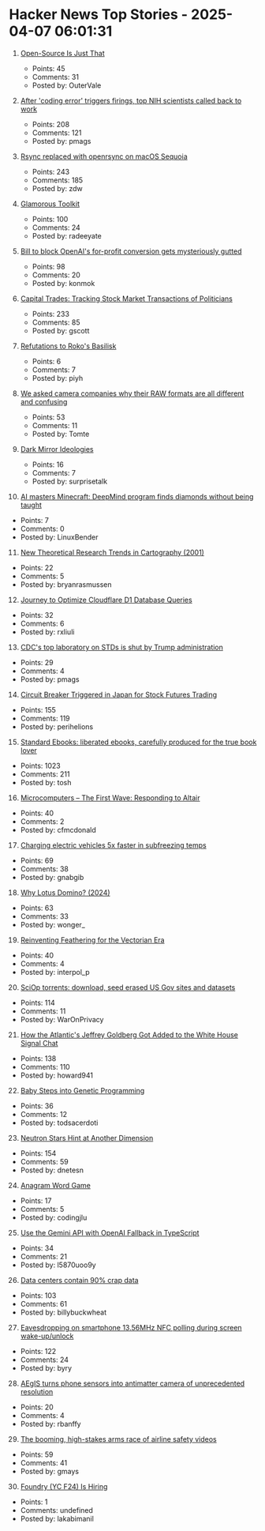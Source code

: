 # Hacker News Top Stories - 2025-04-07 06:01:31

1. [Open-Source Is Just That](https://vale.rocks/posts/open-source-entitlement)
   - Points: 45
   - Comments: 31
   - Posted by: OuterVale

2. [After 'coding error' triggers firings, top NIH scientists called back to work](https://www.science.org/content/article/after-coding-error-triggers-firings-top-nih-scientists-called-back-work)
   - Points: 208
   - Comments: 121
   - Posted by: pmags

3. [Rsync replaced with openrsync on macOS Sequoia](https://derflounder.wordpress.com/2025/04/06/rsync-replaced-with-openrsync-on-macos-sequoia/)
   - Points: 243
   - Comments: 185
   - Posted by: zdw

4. [Glamorous Toolkit](https://gtoolkit.com//)
   - Points: 100
   - Comments: 24
   - Posted by: radeeyate

5. [Bill to block OpenAI's for-profit conversion gets mysteriously gutted](https://garymarcus.substack.com/p/breaking-bill-that-would-have-blocked)
   - Points: 98
   - Comments: 20
   - Posted by: konmok

6. [Capital Trades: Tracking Stock Market Transactions of Politicians](https://www.capitoltrades.com/)
   - Points: 233
   - Comments: 85
   - Posted by: gscott

7. [Refutations to Roko's Basilisk](https://substack.com/home/post/p-160751863)
   - Points: 6
   - Comments: 7
   - Posted by: piyh

8. [We asked camera companies why their RAW formats are all different and confusing](https://www.theverge.com/tech/640119/camera-raw-spec-format-explained-adobe-dng-canon-nikon-sony-fujifilm)
   - Points: 53
   - Comments: 11
   - Posted by: Tomte

9. [Dark Mirror Ideologies](https://www.fortressofdoors.com/dark-mirror-ideologies/)
   - Points: 16
   - Comments: 7
   - Posted by: surprisetalk

10. [AI masters Minecraft: DeepMind program finds diamonds without being taught](https://www.nature.com/articles/d41586-025-01019-w)
   - Points: 7
   - Comments: 0
   - Posted by: LinuxBender

11. [New Theoretical Research Trends in Cartography (2001)](https://www.researchgate.net/publication/26467883_NEW_THEORETICAL_RESEARCH_TRENDS_IN_CARTOGRAPHY)
   - Points: 22
   - Comments: 5
   - Posted by: bryanrasmussen

12. [Journey to Optimize Cloudflare D1 Database Queries](https://gist.github.com/rxliuli/be31cbded41ef7eac6ae0da9070c8ef8)
   - Points: 32
   - Comments: 6
   - Posted by: rxliuli

13. [CDC's top laboratory on STDs is shut by Trump administration](https://www.statnews.com/2025/04/05/cdc-sexually-transmitted-diseases-laboratory-closed-by-trump-administration/)
   - Points: 29
   - Comments: 4
   - Posted by: pmags

14. [Circuit Breaker Triggered in Japan for Stock Futures Trading](https://www.wsj.com/livecoverage/stock-market-trump-tariffs-trade-war-04-07-25/card/circuit-breaker-triggered-in-japan-for-stock-futures-trading-Q5iMfZyfPGBEslrIObgB)
   - Points: 155
   - Comments: 119
   - Posted by: perihelions

15. [Standard Ebooks: liberated ebooks, carefully produced for the true book lover](https://standardebooks.org)
   - Points: 1023
   - Comments: 211
   - Posted by: tosh

16. [Microcomputers – The First Wave: Responding to Altair](https://technicshistory.com/2025/04/06/microcomputers-the-first-wave-responding-to-altair/)
   - Points: 40
   - Comments: 2
   - Posted by: cfmcdonald

17. [Charging electric vehicles 5x faster in subfreezing temps](https://news.umich.edu/charging-electric-vehicles-5x-faster-in-subfreezing-temps/)
   - Points: 69
   - Comments: 38
   - Posted by: gnabgib

18. [Why Lotus Domino? (2024)](http://www.moohar.com/blog/why_domino)
   - Points: 63
   - Comments: 33
   - Posted by: wonger_

19. [Reinventing Feathering for the Vectorian Era](https://rive.app/blog/how-rive-reinvented-feathering-for-the-vectorian-era)
   - Points: 40
   - Comments: 4
   - Posted by: interpol_p

20. [SciOp torrents: download, seed erased US Gov sites and datasets](https://sciop.net/uploads/)
   - Points: 114
   - Comments: 11
   - Posted by: WarOnPrivacy

21. [How the Atlantic's Jeffrey Goldberg Got Added to the White House Signal Chat](https://www.theguardian.com/us-news/2025/apr/06/signal-group-chat-leak-how-it-happened)
   - Points: 138
   - Comments: 110
   - Posted by: howard941

22. [Baby Steps into Genetic Programming](https://aerique.blogspot.com/2011/01/baby-steps-into-genetic-programming.html)
   - Points: 36
   - Comments: 12
   - Posted by: todsacerdoti

23. [Neutron Stars Hint at Another Dimension](https://nautil.us/neutron-stars-hint-at-another-dimension-1202180/)
   - Points: 154
   - Comments: 59
   - Posted by: dnetesn

24. [Anagram Word Game](https://codingjlu.github.io/anagram/)
   - Points: 17
   - Comments: 5
   - Posted by: codingjlu

25. [Use the Gemini API with OpenAI Fallback in TypeScript](https://sometechblog.com/posts/try-gemini-api-with-openai-fallback/)
   - Points: 34
   - Comments: 21
   - Posted by: l5870uoo9y

26. [Data centers contain 90% crap data](https://gerrymcgovern.com/data-centers-contain-90-crap-data/)
   - Points: 103
   - Comments: 61
   - Posted by: billybuckwheat

27. [Eavesdropping on smartphone 13.56MHz NFC polling during screen wake-up/unlock](https://old.reddit.com/r/RTLSDR/comments/1jsr9jv/eavesdropping_on_smartphone_1356mhz_nfc_polling/)
   - Points: 122
   - Comments: 24
   - Posted by: byry

28. [AEgIS turns phone sensors into antimatter camera of unprecedented resolution](https://home.cern/news/news/experiments/aegis-transforms-smartphone-sensors-antimatter-camera-unprecedented)
   - Points: 20
   - Comments: 4
   - Posted by: rbanffy

29. [The booming, high-stakes arms race of airline safety videos](https://thehustle.co/originals/the-booming-high-stakes-arms-race-of-airline-safety-videos)
   - Points: 59
   - Comments: 41
   - Posted by: gmays

30. [Foundry (YC F24) Is Hiring](https://www.ycombinator.com/companies/foundry/jobs/WvDDlqc-founding-fullstack-engineer-building-the-future-of-browser-agents)
   - Points: 1
   - Comments: undefined
   - Posted by: lakabimanil

